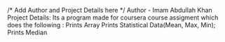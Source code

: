 /* Add Author and Project Details here */
Author - Imam Abdullah Khan
Project Details:
Its a program made for coursera course assigment which does the following :
    Prints Array
    Prints Statistical Data(Mean, Max, Min);
    Prints Median

